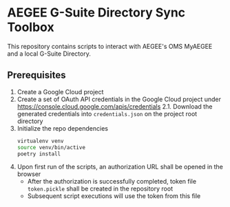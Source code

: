 # AEGEE G-Suite Directory Sync Toolbox

This repository contains scripts to interact with AEGEE's OMS MyAEGEE and a local G-Suite Directory.

## Prerequisites

1. Create a Google Cloud project
2. Create a set of OAuth API credentials in the Google Cloud project under https://console.cloud.google.com/apis/credentials
    2.1. Download the generated credentials into `credentials.json` on the project root directory
3. Initialize the repo dependencies
    ```sh
    virtualenv venv
    source venv/bin/active
    poetry install
    ```
4. Upon first run of the scripts, an authorization URL shall be opened in the browser
    * After the authorization is successfully completed, token file `token.pickle` shall be created in the repository root
    * Subsequent script executions will use the token from this file
